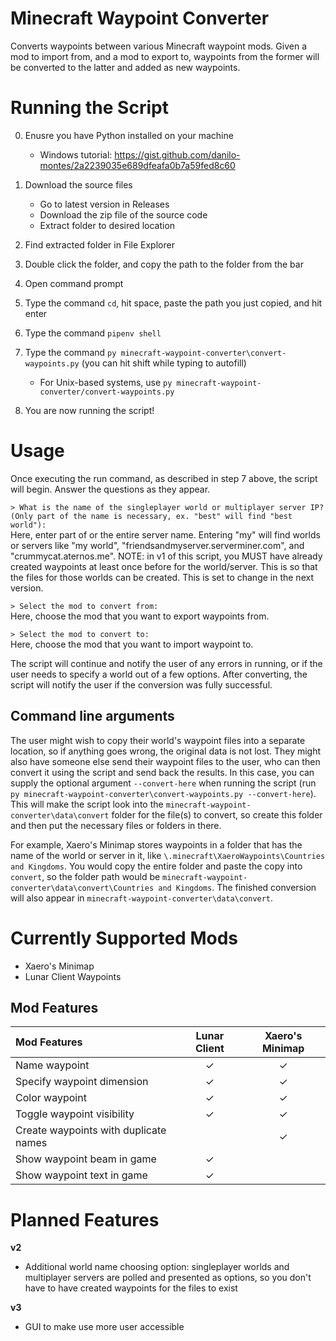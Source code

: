 # Minecraft Waypoint Converter
Converts waypoints between various Minecraft waypoint mods. Given a mod to import from, and a mod to export to, waypoints from the former will be converted to the latter and added as new waypoints.



# Running the Script
0. Enusre you have Python installed on your machine
    * Windows tutorial: https://gist.github.com/danilo-montes/2a2239035e689dfeafa0b7a59fed8c60

1. Download the source files
    * Go to latest version in Releases
    * Download the zip file of the source code
    * Extract folder to desired location

2. Find extracted folder in File Explorer

3. Double click the folder, and copy the path to the folder from the bar

4. Open command prompt

5. Type the command `cd`, hit space, paste the path you just copied, and hit enter

6. Type the command `pipenv shell`

7. Type the command `py minecraft-waypoint-converter\convert-waypoints.py` (you can hit shift while typing to autofill)
    * For Unix-based systems, use `py minecraft-waypoint-converter/convert-waypoints.py`

8. You are now running the script!


# Usage
Once executing the run command, as described in step 7 above, the script will begin. Answer the questions as they appear.

`> What is the name of the singleplayer world or multiplayer server IP? (Only part of the name is necessary, ex. "best" will find "best world"):` \
Here, enter part of or the entire server name. Entering "my" will find worlds or servers like "my world", "friendsandmyserver.serverminer.com", and "crummycat.aternos.me". NOTE: in v1 of this script, you MUST have already created waypoints at least once before for the world/server. This is so that the files for those worlds can be created. This is set to change in the next version.

`> Select the mod to convert from:` \
Here, choose the mod that you want to export waypoints from.

`> Select the mod to convert to:` \
Here, choose the mod that you want to import waypoint to.

The script will continue and notify the user of any errors in running, or if the user needs to specify a world out of a few options. After converting, the script will notify the user if the conversion was fully successful.

## Command line arguments
The user might wish to copy their world's waypoint files into a separate location, so if anything goes wrong, the original data is not lost. They might also have someone else send their waypoint files to the user, who can then convert it using the script and send back the results. In this case, you can supply the optional argument `--convert-here` when running the script (run `py minecraft-waypoint-converter\convert-waypoints.py --convert-here`). This will make the script look into the `minecraft-waypoint-converter\data\convert` folder for the file(s) to convert, so create this folder and then put the necessary files or folders in there.

For example, Xaero's Minimap stores waypoints in a folder that has the name of the world or server in it, like `\.minecraft\XaeroWaypoints\Countries and Kingdoms`. You would copy the entire folder and paste the copy into `convert`, so the folder path would be `minecraft-waypoint-converter\data\convert\Countries and Kingdoms`. The finished conversion will also appear in `minecraft-waypoint-converter\data\convert`.

# Currently Supported Mods
- Xaero's Minimap
- Lunar Client Waypoints


## Mod Features

| Mod Features                          | Lunar Client | Xaero's Minimap |
| :------------------------------------ | :----------: | :-------------: |
| Name waypoint                         | ✓            | ✓              |
| Specify waypoint dimension            | ✓            | ✓              |
| Color waypoint                        | ✓            | ✓              |
| Toggle waypoint visibility            | ✓            | ✓              |
| Create waypoints with duplicate names |              | ✓              |
| Show waypoint beam in game            | ✓            |                |
| Show waypoint text in game            | ✓            |                |



# Planned Features
__v2__
- Additional world name choosing option: singleplayer worlds and multiplayer servers are polled and presented as options, so you don't have to have created waypoints for the files to exist

__v3__
- GUI to make use more user accessible